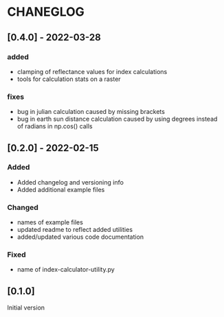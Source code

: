 # CHANEGLOG

## [0.4.0] - 2022-03-28
### added
- clamping of reflectance values for index calculations
- tools for calculation stats on a raster

### fixes  
- bug in julian calculation caused by missing brackets
- bug in earth sun distance calculation caused by using degrees instead
of radians in np.cos() calls

## [0.2.0] - 2022-02-15
### Added
- Added changelog and versioning info
- Added additional example files

### Changed
- names of example files
- updated readme to reflect added utilities
- added/updated various code documentation 

### Fixed 
- name of index-calculator-utility.py

## [0.1.0]
Initial version






